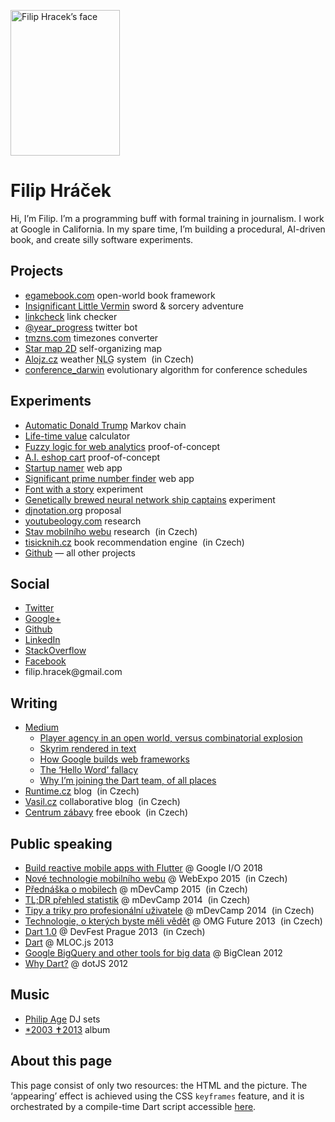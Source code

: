 <img class="portrait" 
     width="175"
     height="233"
     src="img/filip.jpg" 
     srcset="img/filip.jpg 1x, img/filip@2x.jpg 2x, img/filip@3x.jpg 3x, img/filip@4x.jpg 4x" 
     alt="Filip Hracek’s face">
     
# Filip Hráček

Hi, I’m Filip. I’m a pro&shy;gram&shy;ming buff with formal train&shy;ing
in jour&shy;nal&shy;ism. 
I&nbsp;work at Google in&nbsp;Cal&shy;i&shy;for&shy;nia. 
In&nbsp;my spare time, I’m&nbsp;build&shy;ing a pro&shy;ce&shy;du&shy;ral,
AI-driven book, and create silly soft&shy;ware experiments.

## Projects

* [egamebook.com](http://egamebook.com/) open-world book framework
* [Insignificant Little Vermin](http://egamebook.com/vermin) sword & sorcery adventure
* [linkcheck](https://github.com/filiph/linkcheck/#linkcheck) link checker
* [@year_progress](https://twitter.com/year_progress) twitter bot
* [tmzns.com](http://www.tmzns.com/) timezones converter
* [Star map 2D](https://starmap2d.appspot.com/) self-organizing map
* [Alojz.cz](https://alojz.cz/) weather <abbr title="Natural Language Generation">NLG</abbr> system <span class="note"> (in Czech)</span>
* [conference_darwin](https://github.com/filiph/conference_darwin) evolutionary algorithm for conference schedules

## Experiments

* [Automatic Donald Trump](https://filiph.github.io/markov/) Markov chain
* [Life-time value](https://life-time-value.appspot.com/) calculator
* [Fuzzy logic for web analytics](http://filiph.net/fuzzy/) proof-of-concept
* [A.I. eshop cart](http://filiph.net/eshop-ai/) proof-of-concept
* [Startup namer](https://filiph.github.io/startup_namer/) web app
* [Significant prime number finder](https://filiph.github.io/prime_finder/) web app
* [Font with a story](http://egamebook.com/font/) experiment
* [Genetically brewed neural network ship captains](http://filiph.net/spacepilot/) experiment
* [djnotation.org](http://www.djnotation.org/) proposal
* [youtubeology.com](http://www.youtubeology.com/) research
* [Stav mobilního webu](https://stav-mobilniho-webu.appspot.com/) research <span class="note"> (in Czech)</span>
* [tisicknih.cz](http://tisicknih.cz/) book recommendation engine <span class="note"> (in Czech)</span>
* [Github](https://github.com/filiph) &mdash; all other projects

<!--* [krestni-jmena.cz](http://krestni-jmena.cz/) database <span class="note"> (in Czech)</span>-->

## Social

* [Twitter](https://twitter.com/filiphracek)
* [Google+](https://plus.google.com/u/0/+filiphracek)
* [Github](https://github.com/filiph)
* [LinkedIn](https://www.linkedin.com/in/visible)
* [StackOverflow](https://stackoverflow.com/users/1416886/filiph)
* [Facebook](https://www.facebook.com/filiphracekpublic/)
* filip.hracek<span style="display:none">deletethisifyourenotarobot</span>@gmail<span style="display:none">thisaswell</span>.com

## Writing

* [Medium](https://medium.com/@filiph)
  * [Player agency in an open world, versus combinatorial explosion](https://medium.com/@filiph/player-agency-in-an-open-world-versus-combinatorial-explosion-5a6bcd7d0d38)
  * [Skyrim rendered in text](https://medium.com/@filiph/skyrim-rendered-in-text-1899548ab2c4)
  * [How Google builds web frameworks](https://medium.freecodecamp.com/how-google-builds-a-web-framework-5eeddd691dea)
  * [The ‘Hello Word’ fallacy](https://medium.com/@filiph/the-hello-world-fallacy-ef4f43ca8b7e)
  * [Why I’m joining the Dart team, of all places](https://medium.com/dartlang/why-i-m-joining-the-dart-team-of-all-places-d0b9f83a3b66)
* [Runtime.cz](http://www.runtime.cz/) blog <span class="note"> (in Czech)</span>
* [Vasil.cz](http://www.vasil.cz/) collaborative blog <span class="note"> (in Czech)</span>
* [Centrum zábavy](https://books.google.com/books/about/Centrum_z%C3%A1bavy.html?id=CVbsBQAAQBAJ) free ebook <span class="note"> (in Czech)</span>

## Public speaking

* [Build reactive mobile apps with Flutter](https://www.youtube.com/watch?v=RS36gBEp8OI) @ Google I/O 2018
* [Nové technologie mobilního webu](http://www.ceskatelevize.cz/ivysilani/10000000212-webexpo-2015/215254000470012-nove-technologie-mobilniho-webu-rychly-prehled/dalsi-casti/3) @ WebExpo 2015 <span class="note"> (in Czech)</span>
* [Přednáška o mobilech](https://www.youtube.com/watch?v=3QROfDsuepo) @ mDevCamp 2015 <span class="note"> (in Czech)</span>
* [TL;DR přehled statistik](https://www.youtube.com/watch?v=-X1W4e9gZZQ) @ mDevCamp 2014 <span class="note"> (in Czech)</span>
* [Tipy a triky pro profesionální uživatele](https://www.youtube.com/watch?v=fXkwBBvDChk) @ mDevCamp 2014 <span class="note"> (in Czech)</span>
* [Technologie, o kterých byste měli vědět](https://www.youtube.com/watch?v=AiD9ky6pcvU) @ OMG Future 2013 <span class="note"> (in Czech)</span>
* [Dart 1.0](https://www.youtube.com/watch?v=-8xSupF_Iek) @ DevFest Prague 2013 <span class="note"> (in Czech)</span>
* [Dart](http://www.ustream.tv/recorded/29325494) @ MLOC.js 2013
* [Google BigQuery and other tools for big data](https://www.youtube.com/watch?v=vXZnFs5arQI) @ BigClean 2012
* [Why Dart?](https://www.youtube.com/watch?v=pKe8p-SLgAc) @ dotJS 2012
  
<!--* [Videos](https://www.google.com/search?q=filip+hr%C3%A1%C4%8Dek&tbm=vid)-->

## Music

* [Philip Age](http://www.philipage.com/news/) DJ sets
* [*2003 ✝2013](https://play.google.com/store/music/album?id=Brwj7fk7ix672jmdv6cnkvasxwa&tid=song-Thfu4aawdqx4s742tivza3lbwbm) album

## About this page

This page consist of only two resources: the HTML and the picture.
The ‘appearing’ effect is achieved using the CSS `keyframes` feature, and it is
orchestrated by a compile-time Dart script accessible 
[here](https://github.com/filiph/filiphnet/blob/master/tool/spanify.dart).
